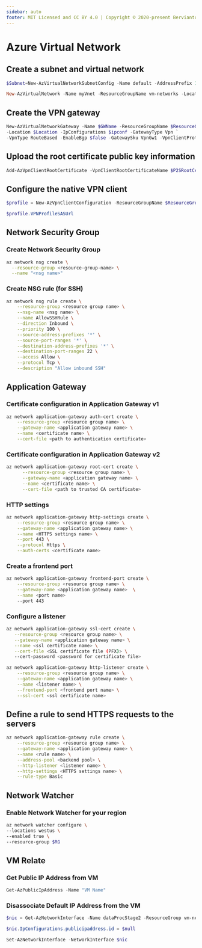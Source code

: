 ```yaml
---
sidebar: auto
footer: MIT Licensed and CC BY 4.0 | Copyright © 2020-present Bervianto Leo Pratama
---
```


# Azure Virtual Network

## Create a subnet and virtual network

```powershell
$Subnet=New-AzVirtualNetworkSubnetConfig -Name default -AddressPrefix 10.0.0.0/24

New-AzVirtualNetwork -Name myVnet -ResourceGroupName vm-networks -Location $Location -AddressPrefix 10.0.0.0/16 -Subnet $Subnet
```

## Create the VPN gateway

```powershell
New-AzVirtualNetworkGateway -Name $GWName -ResourceGroupName $ResourceGroup `
-Location $Location -IpConfigurations $ipconf -GatewayType Vpn `
-VpnType RouteBased -EnableBgp $false -GatewaySku VpnGw1 -VpnClientProtocol "IKEv2"
```

## Upload the root certificate public key information

```powershell
Add-AzVpnClientRootCertificate -VpnClientRootCertificateName $P2SRootCertName -VirtualNetworkGatewayname $GWName -ResourceGroupName $ResourceGroup -PublicCertData $CertBase64
```

## Configure the native VPN client

```powershell
$profile = New-AzVpnClientConfiguration -ResourceGroupName $ResourceGroup -Name $GWName -AuthenticationMethod "EapTls"

$profile.VPNProfileSASUrl
```

## Network Security Group

### Create Network Security Group

```bash
az network nsg create \
  --resource-group <resource-group-name> \
  --name "<nsg name>"
```

### Create NSG rule (for SSH)

```bash
az network nsg rule create \
    --resource-group <resource group name> \
    --nsg-name <nsg name> \
    --name AllowSSHRule \
    --direction Inbound \
    --priority 100 \
    --source-address-prefixes '*' \
    --source-port-ranges '*' \
    --destination-address-prefixes '*' \
    --destination-port-ranges 22 \
    --access Allow \
    --protocol Tcp \
    --description "Allow inbound SSH"
```

## Application Gateway

### Certificate configuration in Application Gateway v1

```bash
az network application-gateway auth-cert create \
    --resource-group <resource group name> \
    --gateway-name <application gateway name> \
    --name <certificate name> \
    --cert-file <path to authentication certificate>
```

### Certificate configuration in Application Gateway v2

```bash
az network application-gateway root-cert create \
      --resource-group <resource group name> \
      --gateway-name <application gateway name> \
      --name <certificate name> \
      --cert-file <path to trusted CA certificate>
```

### HTTP settings

```bash
az network application-gateway http-settings create \
    --resource-group <resource group name> \
    --gateway-name <application gateway name> \
    --name <HTTPS settings name> \
    --port 443 \
    --protocol Https \
    --auth-certs <certificate name>
```

### Create a frontend port

```bash
az network application-gateway frontend-port create \
    --resource-group <resource group name> \
    --gateway-name <application gateway name>  \
    --name <port name>
    --port 443
```

### Configure a listener

```bash
az network application-gateway ssl-cert create \
   --resource-group <resource group name> \
   --gateway-name <application gateway name> \
   --name <ssl certificate name> \
   --cert-file <SSL certificate file (PFX)> \
   --cert-password <password for certificate file>
```

```bash
az network application-gateway http-listener create \
    --resource-group <resource group name> \
    --gateway-name <application gateway name> \
    --name <listener name> \
    --frontend-port <frontend port name> \
    --ssl-cert <ssl certificate name>
```

## Define a rule to send HTTPS requests to the servers

```bash
az network application-gateway rule create \
    --resource-group <resource group name> \
    --gateway-name <application gateway name> \
    --name <rule name> \
    --address-pool <backend pool> \
    --http-listener <listener name> \
    --http-settings <HTTPS settings name> \
    --rule-type Basic
```

## Network Watcher

### Enable Network Watcher for your region

```bash
az network watcher configure \
--locations westus \
--enabled true \
--resource-group $RG
```

## VM Relate

### Get Public IP Address from VM

```powershell
Get-AzPublicIpAddress -Name "VM Name"
```

### Disassociate Default IP Address from the VM

```powershell
$nic = Get-AzNetworkInterface -Name dataProcStage2 -ResourceGroup vm-networks

$nic.IpConfigurations.publicipaddress.id = $null

Set-AzNetworkInterface -NetworkInterface $nic
```